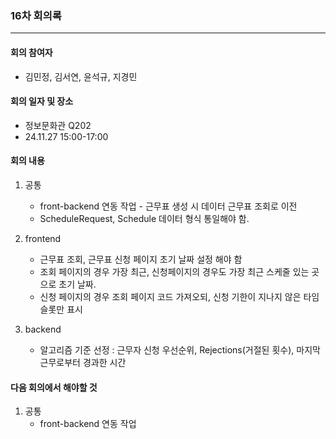 ### 16차 회의록
---
#### 회의 참여자
- 김민정, 김서연, 윤석규, 지경민

#### 회의 일자 및 장소
- 정보문화관 Q202
- 24.11.27 15:00-17:00

#### 회의 내용
1) 공통
    - front-backend 연동 작업 - 근무표 생성 시 데이터 근무표 조회로 이전
    - ScheduleRequest, Schedule 데이터 형식 통일해야 함.

2) frontend
    - 근무표 조회, 근무표 신청 페이지 초기 날짜 설정 해야 함
    - 조회 페이지의 경우 가장 최근, 신청페이지의 경우도 가장 최근 스케줄 있는 곳으로 초기 날짜.
    - 신청 페이지의 경우 조회 페이지 코드 가져오되, 신청 기한이 지나지 않은 타임 슬롯만 표시

3) backend
    - 알고리즘 기준 선정 : 근무자 신청 우선순위, Rejections(거절된 횟수), 마지막 근무로부터 경과한 시간

#### 다음 회의에서 해야할 것
1) 공통
    - front-backend 연동 작업
